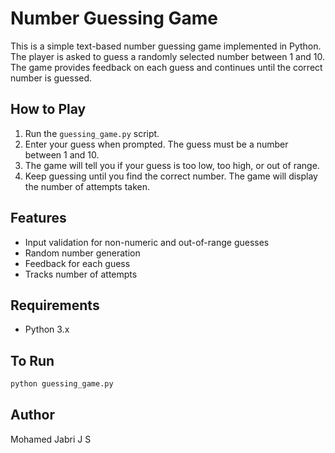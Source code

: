 
# Number Guessing Game

This is a simple text-based number guessing game implemented in Python. The player is asked to guess a randomly selected number between 1 and 10. The game provides feedback on each guess and continues until the correct number is guessed.

## How to Play
1. Run the `guessing_game.py` script.
2. Enter your guess when prompted. The guess must be a number between 1 and 10.
3. The game will tell you if your guess is too low, too high, or out of range.
4. Keep guessing until you find the correct number. The game will display the number of attempts taken.

## Features
- Input validation for non-numeric and out-of-range guesses
- Random number generation
- Feedback for each guess
- Tracks number of attempts

## Requirements
- Python 3.x

## To Run
```bash
python guessing_game.py
```

## Author
Mohamed Jabri J S
